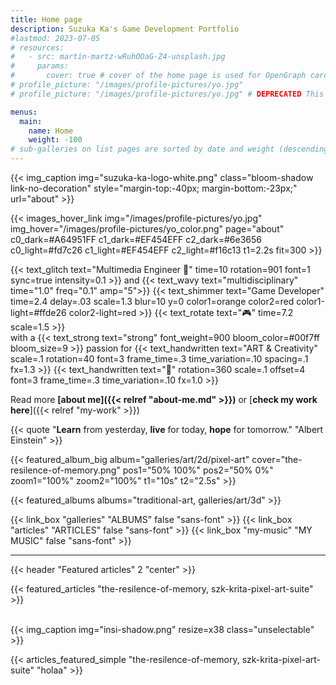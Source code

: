 ```yaml
---
title: Home page
description: Suzuka Ka's Game Development Portfolio
#lastmod: 2023-07-05
# resources:
#   - src: martin-martz-wRuhOOaG-Z4-unsplash.jpg
#     params:
#       cover: true # cover of the home page is used for OpenGraph cards, etc.
# profile_picture: "/images/profile-pictures/yo.jpg"
# profile_picture: "/images/profile-pictures/yo.jpg" # DEPRECATED This is not used

menus:
  main:
    name: Home
    weight: -100
# sub-galleries on list pages are sorted by date and weight (descending)
---
```


<!-- {{< header text="*Suzuka Ka*" h=1 class="bloom-shadow-text" >}} -->

<!-- {{< img_caption img="suzuka-ka-logo-white.png" class="bloom-shadow" >}} -->
{{< img_caption img="suzuka-ka-logo-white.png" class="bloom-shadow link-no-decoration" style="margin-top:-40px; margin-bottom:-23px;" url="about" >}}


<!-- {{< img_caption img="suzuka-ka-logo-white-rotated.png" class="bloom-shadow" >}} -->


{{< images_hover_link img="/images/profile-pictures/yo.jpg" img_hover="/images/profile-pictures/yo_color.png" page="about" c0_dark=#A64951FF c1_dark=#EF454EFF c2_dark=#6e3656 c0_light=#fd7c26 c1_light=#EF454EFF c2_light=#f16c13 t1=2.2s fit=300 >}}


{{< text_glitch text="Multimedia Engineer 🧠" time=10 rotation=901 font=1 sync=true intensity=0.1 >}} and {{< text_wavy text="multidisciplinary" time="1.0" freq="0.1" amp="5">}} <span class="pixel-font">{{< text_shimmer text="Game Developer" time=2.4 delay=.03 scale=1.3 blur=10 y=0 color1=orange color2=red color1-light=#ffde26 color2-light=red >}}</span> {{< text_rotate text="🎮" time=7.2  scale=1.5 >}} <br> with a {{< text_strong text="strong" font_weight=900 bloom_color=#00f7ff bloom_size=9 >}} passion for {{< text_handwritten text="ART & Creativity" scale=.1 rotation=40 font=3 frame_time=.3 time_variation=.10 spacing=.1  fx=1.3 >}} {{< text_handwritten text="🎨" rotation=360 scale=.1 offset=4 font=3 frame_time=.3 time_variation=.10 fx=1.0 >}} 

Read more **[about me]({{< relref "about-me.md" >}})** or [**check my work here**]({{< relref "my-work" >}})

<!-- TODO cambiar el link de "check my work here -->
<!-- (❌❌❌TODO❗❗❗❗❗❗❗❗❗❗❗❗❗❗❗: cambiar el link de "check my work here"❗) -->

<!-- ❌❌❌❗❌❌❌❗❌❌❌❗❌❌❌❗❌❌❌❗❌❌❌❗❌❌❌❗❌❌❌❗❌❌❌❗ -->
<!-- > ⚠️ <u>THIS **SITE** IS **UNDER DEVELOPMENT**</u> ⚠️ -->



<!-- > **Learn** from yesterday, **live** for today, **hope** for tomorrow. <cite>Albert Einstein</cite> -->

{{< quote "**Learn** from yesterday, **live** for today, **hope** for tomorrow." "Albert Einstein" >}}




<!-- [Articles]({{< relref "articles" >}}) &nbsp;&nbsp;&nbsp;| &nbsp;&nbsp;&nbsp;[Albums]({{< relref "galleries" >}}) &nbsp;&nbsp;&nbsp;| &nbsp;&nbsp;&nbsp;[Interviews]({{< relref "articles" >}}) -->




<!-- [2D]({{< relref "/galleries/art/2d">}}) -->

<!-- {{< album_categories title="3d-art, 2d-art" title="My favourite albums" align="right" >}} -->

{{< featured_album_big album="galleries/art/2d/pixel-art" cover="the-resilence-of-memory.png" pos1="50% 100%" pos2="50% 0%" zoom1="100%" zoom2="100%" t1="10s" t2="2.5s" >}}

{{< featured_albums albums="traditional-art, galleries/art/3d" >}}



{{< link_box "galleries" "ALBUMS" false "sans-font" >}} 
{{< link_box "articles" "ARTICLES" false "sans-font" >}} 
{{< link_box "my-music" "MY MUSIC" false "sans-font" >}} 
<!-- {{< link_box "galleries" "INTERVIEWS" false "sans-font" >}}  -->

---
<!-- <br> -->

{{< header "Featured articles" 2 "center" >}}

{{< featured_articles "the-resilence-of-memory, szk-krita-pixel-art-suite" >}}
<!-- {{< link_card "the-resilence-of-memory" >}}
{{< link_card 
  url="the-resilence-of-memory"
  cover="cover.jpg"
  title="The Resilence of Memory"
  subtitle="Pixel Art process"
  url_text=""
  color="rgb(214, 98, 44)"
  hover_color="#eaeaea"
  text_color="#333"
>}} -->



<br>
<!-- {{< img_caption "insi.png" >}} -->
<!-- {{< img_caption img="insi.png" resize=x60 style="opacity: .4;" >}} -->
{{< img_caption img="insi-shadow.png" resize=x38 class="unselectable" >}}


{{< articles_featured_simple "the-resilence-of-memory, szk-krita-pixel-art-suite" "holaa" >}}
